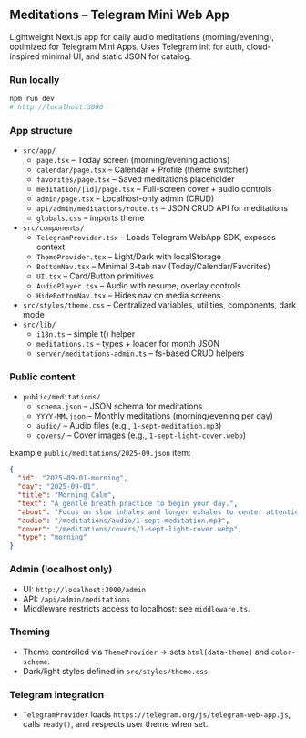 ## Meditations – Telegram Mini Web App

Lightweight Next.js app for daily audio meditations (morning/evening), optimized for Telegram Mini Apps. Uses Telegram init for auth, cloud-inspired minimal UI, and static JSON for catalog.

### Run locally
```bash
npm run dev
# http://localhost:3000
```

### App structure
- `src/app/`
  - `page.tsx` – Today screen (morning/evening actions)
  - `calendar/page.tsx` – Calendar + Profile (theme switcher)
  - `favorites/page.tsx` – Saved meditations placeholder
  - `meditation/[id]/page.tsx` – Full-screen cover + audio controls
  - `admin/page.tsx` – Localhost-only admin (CRUD)
  - `api/admin/meditations/route.ts` – JSON CRUD API for meditations
  - `globals.css` – imports theme
- `src/components/`
  - `TelegramProvider.tsx` – Loads Telegram WebApp SDK, exposes context
  - `ThemeProvider.tsx` – Light/Dark with localStorage
  - `BottomNav.tsx` – Minimal 3-tab nav (Today/Calendar/Favorites)
  - `UI.tsx` – Card/Button primitives
  - `AudioPlayer.tsx` – Audio with resume, overlay controls
  - `HideBottomNav.tsx` – Hides nav on media screens
- `src/styles/theme.css` – Centralized variables, utilities, components, dark mode
- `src/lib/`
  - `i18n.ts` – simple t() helper
  - `meditations.ts` – types + loader for month JSON
  - `server/meditations-admin.ts` – fs-based CRUD helpers

### Public content
- `public/meditations/`
  - `schema.json` – JSON schema for meditations
  - `YYYY-MM.json` – Monthly meditations (morning/evening per day)
  - `audio/` – Audio files (e.g., `1-sept-meditation.mp3`)
  - `covers/` – Cover images (e.g., `1-sept-light-cover.webp`)

Example `public/meditations/2025-09.json` item:
```json
{
  "id": "2025-09-01-morning",
  "day": "2025-09-01",
  "title": "Morning Calm",
  "text": "A gentle breath practice to begin your day.",
  "about": "Focus on slow inhales and longer exhales to center attention.",
  "audio": "/meditations/audio/1-sept-meditation.mp3",
  "cover": "/meditations/covers/1-sept-light-cover.webp",
  "type": "morning"
}
```

### Admin (localhost only)
- UI: `http://localhost:3000/admin`
- API: `/api/admin/meditations`
- Middleware restricts access to localhost: see `middleware.ts`.

### Theming
- Theme controlled via `ThemeProvider` → sets `html[data-theme]` and `color-scheme`.
- Dark/light styles defined in `src/styles/theme.css`.

### Telegram integration
- `TelegramProvider` loads `https://telegram.org/js/telegram-web-app.js`, calls `ready()`, and respects user theme when set.
